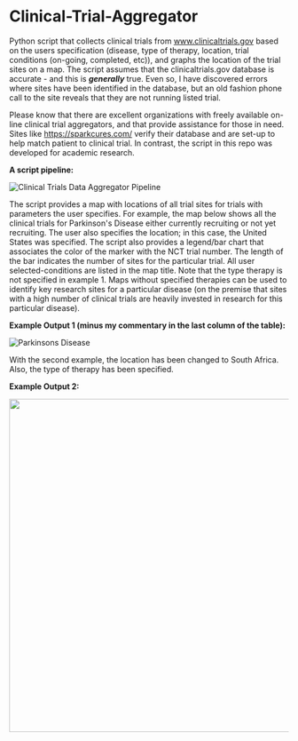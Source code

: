 # Clinical-Trial-Aggregator
Python script that collects clinical trials from www.clinicaltrials.gov based on the users specification (disease, type of therapy, location, trial conditions (on-going, completed, etc)), and graphs the location of the trial sites on a map.   The script assumes that the clinicaltrials.gov database is accurate - and this is ***generally*** true.  Even so, I have discovered errors where sites have been identified in the database, but an old fashion phone call to the site reveals that they are not running listed trial.  

Please know that there are excellent organizations with freely available on-line clinical trial aggregators, and that provide assistance for those in need.   Sites like https://sparkcures.com/ verify their database and are set-up to help match patient to clinical trial.  In contrast, the script in this repo was developed for academic research.
 

**A script pipeline:**

![Clinical Trials Data Aggregator Pipeline](https://github.com/timrobinson/Clinical-Trial-Aggregator/assets/15863043/bd5b4bee-15df-431e-b833-e0a203d30d3a)


The script provides a map with locations of all trial sites for trials with parameters the user specifies.  For example, the map below shows all the clinical trials for Parkinson's Disease either currently recruiting or not yet recruiting.  The user also specifies the location; in this case, the United States was specified.  The script also provides a legend/bar chart that associates the color of the marker with the NCT trial number.  The length of the bar indicates the number of sites for the particular trial. All user selected-conditions are listed in the map title.  Note that the type therapy is not specified in example 1.  Maps without specified therapies can be used to identify key research sites for a particular disease (on the premise that sites with a high number of clinical trials are heavily invested in research for this particular disease).

**Example Output 1 (minus my commentary in the last column of the table):**

![Parkinsons Disease](https://github.com/timrobinson/Clinical-Trial-Aggregator/assets/15863043/50ca46b5-c00a-460e-9bdb-9bb5536b680b)


With the second example, the location has been changed to South Africa.  Also, the type of therapy has been specified.

**Example Output 2:**
<p align="center">
<img width="600" src="https://github.com/timrobinson/Clinical-Trial-Aggregator/assets/15863043/9167ed60-45ce-4c4d-91d2-cfb8bdd55cf8">
</p>
